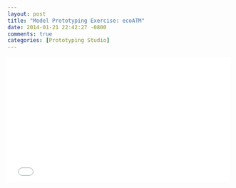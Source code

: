 ```yaml
---
layout: post
title: "Model Prototyping Exercise: ecoATM"
date: 2014-01-21 22:42:27 -0800
comments: true
categories: [Prototyping Studio]
---
```




<div class="video-container">
<iframe src="//player.vimeo.com/video/84655899" width="500" height="281" frameborder="0" webkitallowfullscreen mozallowfullscreen allowfullscreen></iframe> 
</div>

